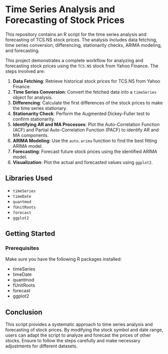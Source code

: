 # Time Series Analysis and Forecasting of Stock Prices

This repository contains an R script for the time series analysis and forecasting of TCS.NS stock prices. The analysis includes data fetching, time series conversion, differencing, stationarity checks, ARIMA modeling, and forecasting. 

This project demonstrates a complete workflow for analyzing and forecasting stock prices using the `TCS.NS` stock from Yahoo Finance. The steps involved are:
1. **Data Fetching**: Retrieve historical stock prices for TCS.NS from Yahoo Finance.
2. **Time Series Conversion**: Convert the fetched data into a `timeSeries` object for analysis.
3. **Differencing**: Calculate the first differences of the stock prices to make the time series stationary.
4. **Stationarity Check**: Perform the Augmented Dickey-Fuller test to confirm stationarity.
5. **Identifying AR and MA Processes**: Plot the Auto-Correlation Function (ACF) and Partial Auto-Correlation Function (PACF) to identify AR and MA components.
6. **ARIMA Modeling**: Use the `auto.arima` function to find the best fitting ARIMA model.
7. **Forecasting**: Forecast future stock prices using the identified ARIMA model.
8. **Visualization**: Plot the actual and forecasted values using `ggplot2`.

## Libraries Used

- `timeSeries`
- `timeDate`
- `quantmod`
- `fUnitRoots`
- `forecast`
- `ggplot2`

## Getting Started

### Prerequisites

Make sure you have the following R packages installed:

- timeSeries
- timeDate
- quantmod
- fUnitRoots
- forecast
- ggplot2

## Conclusion
This script provides a systematic approach to time series analysis and forecasting of stock prices. By modifying the stock symbol and date range, users can adapt the script to analyze and forecast the prices of other stocks. Ensure to follow the steps carefully and make necessary adjustments for different datasets.
